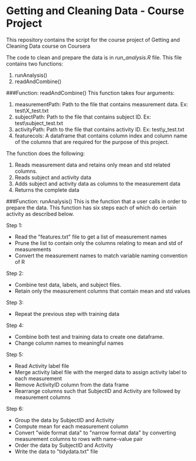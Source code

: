 # Getting and Cleaning Data - Course Project

This repository contains the script for the course project of Getting and Cleaning Data course on Coursera

The code to clean and prepare the data is in *run_analysis.R* file. This file contains two functions:
1.  runAnalysis()
2.  readAndCombine()

###Function: readAndCombine()
This function takes four arguments:
1.  measurementPath: Path to the file that contains measurement data. Ex: test\\X_test.txt
2.  subjectPath: Path to the file that contains subject ID. Ex: test\\subject_test.txt
3.  activityPath: Path to the file that contains activity ID. Ex: test\\y_test.txt
4.  featurecols: A dataframe that contains column index and column name of the columns that are required for the purpose of this project.

The function does the following:
1.  Reads measurement data and retains only mean and std related columns.
2.  Reads subject and activity data
3.  Adds subject and activity data as columns to the measurement data
4.  Returns the complete data

###Function: runAnalysis()
This is the function that a user calls in order to prepare the data. This function has six steps each of which do certain activity as described below.
 
 Step 1: 
 *  Read the "features.txt" file to get a list of measurement names
 *  Prune the list to contain only the columns relating to mean and std of measurements
 *  Convert the measurement names to match variable naming convention of R
 
 Step 2:
 *  Combine test data, labels, and subject files.
 *  Retain only the measurement columns that contain mean and std values
 
 Step 3:
 *  Repeat the previous step with training data
 
 Step 4:
 *  Combine both test and training data to create one dataframe.
 *  Change column names to meaningful names
 
 Step 5:
 *  Read Activity label file
 *  Merge activity label file with the merged data to assign activity label to each measurement
 *  Remove ActivityID column from the data frame
 *  Rearrange columns such that SubjectID and Activity are followed by measurement columns
 
 Step 6:
 *  Group the data by SubjectID and Activity
 *  Compute mean for each measurement column
 *  Convert "wide format data" to "narrow format data" by converting measurement columns
    to rows with name-value pair
 *  Order the data by SubjectID and Activity
 *  Write the data to "tidydata.txt" file
 